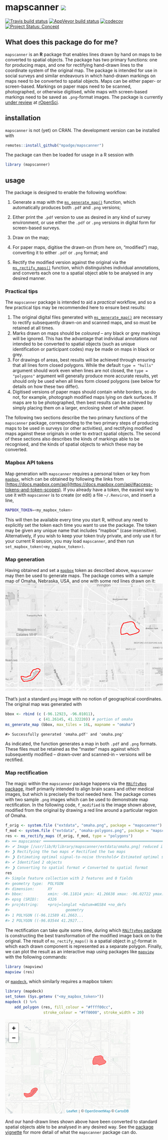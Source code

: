 <!-- README.md is generated from README.Rmd. Please edit that file -->

# mapscanner ![](http://www.textfiles.com/underconstruction/CoColosseumHoop5020underconstruction_blk.gif)

<!-- badges: start -->

[![Travis build
status](https://travis-ci.org/mpadge/mapscanner.svg?branch=master)](https://travis-ci.org/mpadge/mapscanner)
[![AppVeyor build
status](https://ci.appveyor.com/api/projects/status/github/mpadge/mapscanner?branch=master&svg=true)](https://ci.appveyor.com/project/mpadge/mapscanner)
[![codecov](https://codecov.io/gh/mpadge/mapscanner/branch/master/graph/badge.svg)](https://codecov.io/gh/mpadge/mapscanner)
[![Project Status:
Concept](https://www.repostatus.org/badges/latest/concept.svg)](https://www.repostatus.org/#concept)
<!-- badges: end -->

## What does this package do for me?

`mapscanner` is an **R** package that enables lines drawn by hand on
maps to be converted to spatial objects. The package has two primary
functions: one for producing maps, and one for rectifying hand-drawn
lines to the coordinate system of the original map. The package is
intended for use in social surveys and similar endeavours in which
hand-drawn markings on maps need to be converted to spatial objects.
Maps can be either paper- or screen-based. Markings on paper maps need
to be scanned, photographed, or otherwise digitised, while maps with
screen-based markings need to be saved as `.png`-format images. The
package is currently [under
review](https://github.com/ropensci/software-review/issues/330#event-2513283441)
at [rOpenSci](https://ropensci.org).

## installation

`mapscanner` is not (yet) on CRAN. The development version can be
installed with

``` r
remotes::install_github("mpadge/mapscanner")
```

The package can then be loaded for usage in a R session with

``` r
library (mapscanner)
```

## usage

The package is designed to enable the following workflow:

1.  Generate a map with the
    [`ms_generate_map()`](https://mpadge.github.io/mapscanner/reference/ms_generate_map.html)
    function, which automatically produces both `.pdf` and `.png`
    versions;

2.  Either print the `.pdf` version to use as desired in any kind of
    survey environment, or use either the `.pdf` or `.png` versions in
    digital form for screen-based surveys.

3.  Draw on the map;

4.  For paper maps, digitise the drawn-on (from here on, “modified”)
    map, converting it to either `.pdf` or `.png` format; and

5.  Rectify the modified version against the original via the
    [`ms_rectify_maps()`](https://mpadge.github.io/mapscanner/reference/ms_rectify_maps.html)
    function, which distinguishes individual annotations, and converts
    each one to a spatial object able to be analysed in any desired
    manner.

### Practical tips

The `mapscanner` package is intended to aid a *practical* workflow, and
so a few practical tips may be recommended here to ensure best results:

1.  The original digital files generated with
    [`ms_generate_map()`](https://mpadge.github.io/mapscanner/reference/ms_generate_map.html)
    are necessary to rectify subsequently drawn-on and scanned maps, and
    so must be retained at all times.
2.  Marks drawn on maps should be *coloured* – any black or grey
    markings will be ignored. This has the advantage that individual
    annotations *not* intended to be converted to spatial objects (such
    as unique identification or participant codes) may be made on maps
    in black or grey.
3.  For drawings of areas, best results will be achieved through
    ensuring that all lines form closed polygons. While the default
    `type = "hulls"` argument should work even when lines are not
    closed, the `type = "polygons"` argument will generally produce more
    accurate results, yet should only be used when all lines form closed
    polygons (see below for details on how these two differ).
4.  Digitised versions of paper maps should contain *white* borders, so
    do not, for example, photograph modified maps lying on dark
    surfaces. If maps are to be photographed, then best results can be
    achieved by simply placing them on a larger, enclosing sheet of
    white paper.

The following two sections describe the two primary functions of the
`mapscanner` package, corresponding to the two primary steps of
producing maps to be used in surveys (or other activities), and
rectifying modified maps against these originals in order to extract
spatial objects. The second of these sections also describes the kinds
of markings able to be recognised, and the kinds of spatial objects to
which these may be converted.

### Mapbox API tokens

Map generation with `mapscanner` requires a personal token or key from
[`mapbox`](https://mapbox.com), which can be obtained by following the
links from
[https://docs.mapbox.com/api](https://docs.mapbox.com/api/#access-tokens-and-token-scopes).
If you already have a token, the easiest way to use it with `mapscanner`
is to create (or edit) a file `~/.Renviron`, and insert a line,

``` bash
MAPBOX_TOKEN=<my_mapbox_token>
```

This will then be available every time you start R, without any need to
explicitly set the token each time you want to use the package. The
token may be given any unique name that includes “mapbox” (case
insensitive). Alternatively, if you wish to keep your token truly
private, and only use it for your current R session, you may load
`mapscanner`, and then run `set_mapbox_token(<my_mapbox_token>)`.

### Map generation

Having obtained and set a [`mapbox`](https://mapbox.com) token as
described above, `mapscanner` may then be used to generate maps. The
package comes with a sample map of Omaha, Nebraska, USA, and one with
some red lines drawn on it: ![](./man/figures/omaha-polygons.png)

That’s just a standard `png` image with no notion of geographical
coordinates. The original map was generated with

``` r
bbox <- rbind (c (-96.12923, -96.01011),
               c (41.26145, 41.32220)) # portion of omaha
ms_generate_map (bbox, max_tiles = 16L, mapname = "omaha")
```

    #> Successfully generated 'omaha.pdf' and 'omaha.png'

As indicated, the function generates a map in both `.pdf` and `.png`
formats. These files must be retained as the “master” maps against which
subsequently modified – drawn-over and scanned-in – versions will be
rectified.

### Map rectification

The magic within the `mapscanner` package happens via the [`RNiftyReg`
package](https://github.com/jonclayden/RNiftyReg), itself primarily
intended to align brain scans and other medical images, but which is
precisely the tool needed here. The package comes with two sample `.png`
images which can be used to demonstrate map rectification. In the
following code, `f_modified` is the image shown above, modified from the
original by drawing a red line around a particular region of Omaha.

``` r
f_orig <- system.file ("extdata", "omaha.png", package = "mapscanner")
f_mod <- system.file ("extdata", "omaha-polygons.png", package = "mapscanner")
res <- ms_rectify_maps (f_orig, f_mod, type = "polygons")
#> ══ mapscanner ══════════════════════════════════════════════════════════════════
#> ✔ Image [/usr/lib/R/library/mapscanner/extdata/omaha.png] reduced in size by factor of 2
#> ❯ Rectifying the two maps ✔ Rectified the two maps  
#> ❯ Estimating optimal signal-to-noise threshold✔ Estimated optimal signal-to-noise threshold
#> ✔ Identified 2 objects
#> ❯ Converting to spatial format ✔ Converted to spatial format
res
#> Simple feature collection with 2 features and 0 fields
#> geometry type:  POLYGON
#> dimension:      XY
#> bbox:           xmin: -96.11814 ymin: 41.26638 xmax: -96.02722 ymax: 41.30109
#> epsg (SRID):    4326
#> proj4string:    +proj=longlat +datum=WGS84 +no_defs
#>                         geometry
#> 1 POLYGON ((-96.11589 41.2663...
#> 2 POLYGON ((-96.03544 41.2927...
```

The rectification can take quite some time, during which [`RNiftyReg`
package](https://github.com/jonclayden/RNiftyReg) is constructing the
best transformation of the modified image back on to the original. The
result of `ms_rectify_maps()` is a spatial object in
[`sf`](https://cran.r-project.org/package=sf)-format in which each drawn
component is represented as a separate polygon. Finally, we can plot the
result as an interactive map using packages like
[`mapview`](https://github.com/r-spatial/mapview) with the following
commands:

``` r
library (mapview)
mapview (res)
```

or [`mapdeck`](https://github.com/symbolixAU/mapdeck), which similarly
requires a mapbox token:

``` r
library (mapdeck)
set_token (Sys.getenv ("<my_mapbox_token>"))
mapdeck () %>%
    add_polygon (res, fill_colour = "#ffff00cc",
                 stroke_colour = "#ff0000", stroke_width = 20)
```

![](./man/figures/leaflet-1.png)

And our hand-drawn lines shown above have been converted to standard
spatial objects able to be analysed in any desired way. See the [package
vignette](https://mpadge.github.io/mapscanner/articles/mapscanner.html)
for more detail of what the `mapscanner` package can do.
